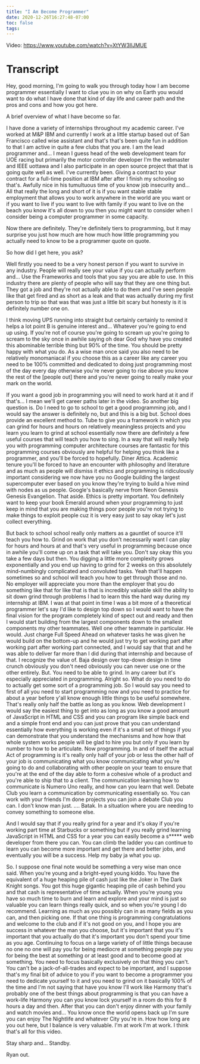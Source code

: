 ```yaml
---
title: "I Am Become Programmer"
date: 2020-12-26T16:27:48-07:00
toc: false
tags:
---
```


Video: <https://www.youtube.com/watch?v=XtYW3IlJMUE>

# Transcript

Hey, good morning, I'm going to walk you through today how I am become programmer essentially I want to clue you in on why on Earth you would want to do what I have done that kind of day life and career path and the pros and cons and how you got here.

A brief overview of what I have become so far.

I have done a variety of internships throughout my academic career. I've worked at M&P IBM and currently I work at a little startup based out of San Francisco called wise assistant and that's that's been quite fun in addition to that I am active in quite a few clubs that you are. I am the lead programmer and... I mean I guess head of the web development team for UOE racing but primarily the motor controller developer I'm the webmaster and IEEE uottawa and I also participate in an open source project that that is going quite well as well. I've currently been. Giving a contract to your contract for a full-time position at IBM after after I finish my schooling so that's. Awfully nice in his tumultuous time of you know job insecurity and... All that really the long and short of it is if you want stable stable employment that allows you to work anywhere in the world are you want or if you want to live if you want to live with family if you want to live on the beach you know it's all down to you then you might want to consider when I consider being a computer programmer in some capacity.

Now there are definitely. They're definitely tiers to programming, but it may surprise you just how much are how much how little programming you actually need to know to be a programmer quote on quote.

So how did I get here, you ask?

Well firstly you need to be a very honest person if you want to survive in any industry. People will really see your value if you can actually perform and... Use the Frameworks and tools that you say you are able to use. In this industry there are plenty of people who will say that they are one thing but. They got a job and they're not actually able to do them and I've seen people like that get fired and as short as a leak and that was actually during my first person to trip so that was that was just a little bit scary but honesty is it is definitely number one on.

I think moving UPS running into straight but certainly certainly to remind it helps a lot point B is genuine interest and... Whatever you're going to end up using. If you're not of course you're going to scream up you're going to scream to the sky once in awhile saying oh dear God why have you created this abominable terrible thing but 90% of the time. You should be pretty happy with what you do. As a wise man once said you also need to be relatively monomaniacal if you choose this as a career like any career you need to be 100% committed and dedicated to doing just programming most of the day every day otherwise you're never going to rise above you know the rest of the [people out] there and you're never going to really make your mark on the world.

If you want a good job in programming you will need to work hard at it and if that's... I mean we'll get career paths later in the video. So another big question is. Do I need to go to school to get a good programming job, and I would say the answer is definitely no, but and this is a big but. School does provide an excellent method to. Tube to give you a framework in which you can grind for hours and hours on relatively meaningless projects and you learn you learn to grind at school essentially now there are definitely a few useful courses that will teach you how to sing. In a way that will really help you with programming computer architecture courses are fantastic for this programming courses obviously are helpful for helping you think like a programmer, and you'll be forced to hopefully. Diner Attica. Academic tenure you'll be forced to have an encounter with philosophy and literature and as much as people will dismiss it ethics and programming is ridiculously important considering we now have you no Google building the largest supercomputer ever based on you know they're trying to build a hive mind with nodes as us people. Google's basically nerve from Neon Genesis Genesis Evangelion. That aside. Ethics is pretty important. You definitely want to keep your book Emerald around when your programming to just keep in mind that you are making things poor people you're not trying to make things to exploit people cuz it is very easy just to say okay let's just collect everything.

But back to school school really only matters as a gauntlet of source it'll teach you how to. Grind on work that you don't necessarily want I can play for hours and hours at and that's very useful in programming because once in awhile you'll come up on a task that will take you. Don't say okay this you take a few days but then. You digging a little more complexity grows exponentially and you end up having to grind for 2 weeks on this absolutely mind-numbingly complicated and convoluted tasks. Yeah that'll happen sometimes so and school will teach you how to get through those and no. No employer will appreciate you more than the employer that you do something like that for like that is that is incredibly valuable skill the ability to sit down grind through problems I had to learn this the hard way during my internship at IBM. I was at that point in time I was a bit more of a theoretical programmer let's say I'd like to design top down so I would want to have the final vision for the program completely kind of spect out and ready and then I would start building from the largest components down to the smallest components my other teammates. Well one other teammate in particular. He would. Just charge Full Speed Ahead on whatever tasks he was given he would build on the bottom-up and he would just try to get working part after working part after working part connected, and I would say that that and he was able to deliver far more than I did during that internship and because of that. I recognize the value of. Baja design over top-down design in time crunch obviously you don't need obviously you can never use one or the other entirely. But. You need to be able to grind. In any career but it's especially appreciated in programming. Alright so. What do you need to do to actually get some sort of a programming job. So I would say you need to first of all you need to start programming now and you need to practice for about a year before y'all know enough little things to be useful somewhere. That's really only half the battle as long as you know. Web development I would say the easiest thing to get into as long as you know a good amount of JavaScript in HTML and CSS and you can program like simple back end and a simple front end and you can just prove that you can understand essentially how everything is working even if it's a small set of things if you can demonstrate that you understand the mechanisms and how how that whole system works people will be glad to hire you but only if you learn by number to how to be articulate. Now programming. In and of itself the actual Act of programming is it's really only half of your job or less the other half of your job is communicating what you know communicating what you're going to do and collaborating with other people on your team to ensure that you're at the end of the day able to form a cohesive whole of a product and you're able to ship that to a client. The communication learning how to communicate is Numero Uno really, and how can you learn that well. Debate Club you learn a communication by communicating essentially so. You can work with your friends I'm done projects you can join a debate Club you can. I don't know man just. .... Batak. In a situation where you are needing to convey something to someone else.

And I would say that if you really grind for a year and it's okay if you're working part time at Starbucks or something but if you really grind learning JavaScript in HTML and CSS for a year you can easily become a s**\*** web developer from there you can. You can climb the ladder you can continue to learn you can become more important and get there and better jobs, and eventually you will be a success. Help my baby ja what you up.

So. I suppose one final note would be something a very wise man once said. When you're young and a bright-eyed young kiddo. You have the equivalent of a huge heaping pile of cash just like the Joker in The Dark Knight songs. You got this huge gigantic heaping pile of cash behind you and that cash is representative of time actually. When you're young you have so much time to burn and learn and explore and your mind is just so valuable you can learn things really quick, and so when you're young I do recommend. Learning as much as you possibly can in as many fields as you can, and then picking one. If that one thing is programming congratulations and welcome to the club and if it's not good on you, and I hope you are success in whatever the man you choose, but it's important that you it's important that you actually do that it's important you don't spend your time as you age. Continuing to focus on a large variety of of little things because no one no one will pay you for being mediocre at something people pay you for being the best at something or at least good and to become good at something. You need to focus basically exclusively on that thing you can't. You can't be a jack-of-all-trades and expect to be important, and I suppose that's my final bit of advice to you if you want to become a programmer you need to dedicate yourself to it and you need to grind on it basically 100% of the time and I'm not saying that have you know I'll work like Harmony that's probably one of the best things about programming is that you can have a work-life Harmony you can you know lock yourself in a room do this for 8 hours a day and then. After that you can don't enjoy dinner with your family and watch movies and... You know once the world opens back up I'm sure you can enjoy The Nightlife and whatever City you're in. How how long are you out here, but I balance is very valuable. I'm at work I'm at work. I think that's all for this video.

Stay sharp and... Standby.

Ryan out.
